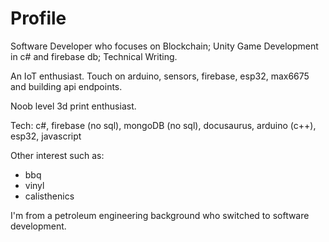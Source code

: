 # Profile

Software Developer who focuses on Blockchain; Unity Game Development in c# and firebase db; Technical Writing.

An IoT enthusiast. Touch on arduino, sensors, firebase, esp32, max6675 and building api endpoints.

Noob level 3d print enthusiast.

Tech: c#, firebase (no sql), mongoDB (no sql), docusaurus, arduino (c++), esp32, javascript

Other interest such as:
- bbq
- vinyl
- calisthenics

I'm from a petroleum engineering background who switched to software development.
